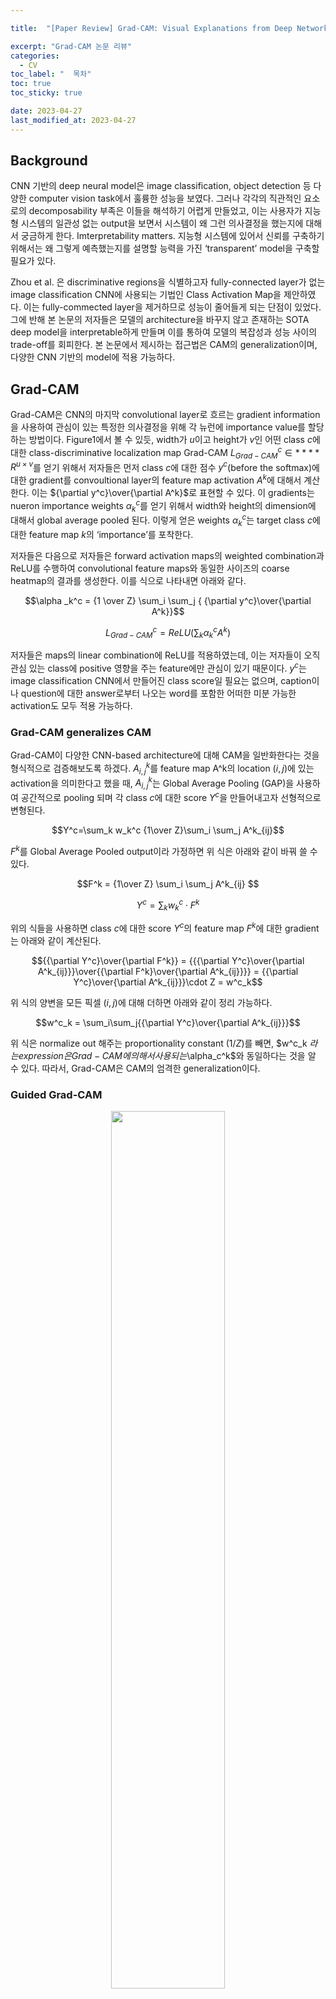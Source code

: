 ```yaml
---

title:  "[Paper Review] Grad-CAM: Visual Explanations from Deep Networks via Gradient-based Localization"

excerpt: "Grad-CAM 논문 리뷰"
categories:
  - CV
toc_label: "  목차"
toc: true
toc_sticky: true

date: 2023-04-27
last_modified_at: 2023-04-27
---
```

## Background

CNN 기반의 deep neural model은 image classification, object detection 등 다양한 computer vision task에서 훌륭한 성능을 보였다. 그러나 각각의 직관적인 요소로의 decomposability 부족은 이들을 해석하기 어렵게 만들었고, 이는 사용자가 지능형 시스템의 일관성 없는 output을 보면서 시스템이 왜 그런 의사결정을 했는지에 대해서 궁금하게 한다. Imterpretability matters. 지능형 시스템에 있어서 신뢰를 구축하기 위해서는 왜 그렇게 예측했는지를 설명할 능력을 가진 ‘transparent’ model을 구축할 필요가 있다.

Zhou et al. 은 discriminative regions을 식별하고자 fully-connected layer가 없는 image classification CNN에 사용되는 기법인 Class Activation Map을 제안하였다. 이는 fully-commected layer을 제거하므로 성능이 줄어들게 되는 단점이 있었다. 그에 반해 본 논문의 저자들은 모델의 architecture을 바꾸지 않고 존재하는 SOTA deep model을 interpretable하게 만들며 이를 통하여 모델의 복잡성과 성능 사이의 trade-off를 회피한다. 본 논문에서 제시하는 접근법은 CAM의 generalization이며, 다양한 CNN 기반의 model에 적용 가능하다. 


## Grad-CAM

Grad-CAM은 CNN의 마지막 convolutional layer로 흐르는 gradient information을 사용하여 관심이 있는 특정한 의사결정을 위해 각 뉴런에 importance value를 할당하는 방법이다. Figure1에서 볼 수 있듯, width가 $u$이고 height가 $v$인 어떤 class $c$에 대한 class-discriminative localization map Grad-CAM $L^c_{Grad−CAM} \in ****R^{u×v}$를 얻기 위해서 저자들은 먼저  class $c$에 대한 점수 $y^c$(before the softmax)에 대한 gradient를 convoultional layer의 feature map activation $A^k$에 대해서 계산한다.  이는 ${\partial y^c}\over{\partial A^k}$로 표현할 수 있다. 이 gradients는 nueron importance weights $\alpha _k^c$를 얻기 위해서 width와 height의 dimension에 대해서 global average pooled 된다. 이렇게 얻은 weights $\alpha _k^c$는 target class $c$에 대한 feature map $k$의 ‘importance’를 포착한다.

저자들은 다음으로 저자들은 forward activation maps의 weighted combination과 ReLU를 수행하여 convolutional feature maps와 동일한 사이즈의 coarse heatmap의 결과를 생성한다. 이를 식으로 나타내면 아래와 같다. 

$$\alpha _k^c = {1 \over Z} \sum_i \sum_j { {\partial y^c}\over{\partial A^k}}$$

$$ L^c_{Grad−CAM} = ReLU(\sum_k \alpha _k^c A^k) $$

저자들은 maps의 linear combination에 ReLU를 적용하였는데, 이는 저자들이 오직 관심 있는 class에 positive 영향을 주는 feature에만 관심이 있기 때문이다. $y^c$는 image classification CNN에서 만들어진 class score일 필요는 없으며, caption이나 question에 대한 answer로부터 나오는 word를 포함한 어떠한 미분 가능한 activation도 모두 적용 가능하다.

### Grad-CAM generalizes CAM

Grad-CAM이 다양한 CNN-based architecture에 대해 CAM을 일반화한다는 것을 형식적으로 검증해보도록 하겠다. $A^k_{i,j}$를 feature map A^k의 location $(i,j)$에 있는 activation을 의미한다고 했을 때,  $A^k_{i,j}$는 Global Average Pooling (GAP)을 사용하여 공간적으로 pooling 되며 각 class $c$에 대한 score $Y^c$을 만들어내고자 선형적으로 변형된다. 

$$Y^c=\sum_k w_k^c {1\over Z}\sum_i \sum_j A^k_{ij}$$

$F^k$를 Global Average Pooled output이라 가정하면 위 식은 아래와 같이 바꿔 쓸 수 있다. 

$$F^k = {1\over Z} \sum_i \sum_j A^k_{ij} $$

$$Y^c = \sum_k w^c_k \cdot F^k$$

위의 식들을 사용하면 class $c$에 대한 score $Y^c$의 feature map $F^k$에 대한 gradient는 아래와 같이 계산된다. 

$${{\partial Y^c}\over{\partial F^k}} = {{{\partial Y^c}\over{\partial A^k_{ij}}}\over{{\partial F^k}\over{\partial A^k_{ij}}}} = {{\partial Y^c}\over{\partial A^k_{ij}}}\cdot Z = w^c_k$$

위 식의 양변을 모든 픽셀 $(i,j)$에 대해 더하면 아래와 같이 정리 가능하다. 

$$w^c_k = \sum_i\sum_j{{\partial Y^c}\over{\partial A^k_{ij}}}$$

위 식은 normalize out 해주는 proportionality constant ($1/Z$)를 빼면, $w^c_k $라는 expression은 Grad-CAM에 의해서 사용되는 $\alpha_c^k$와 동일하다는 것을 알 수 있다. 따라서, Grad-CAM은 CAM의 엄격한 generalization이다.

### Guided Grad-CAM

<p style="text-align: center;">
  <img src="/images/grad_1.png" width="60%">
</p>

Grad-CAM은 class-discriminative 하고 관련이 있는 image region의 위치를 찾아주지만, 이는 Guided Backpropagation이나 Deconvolution과 같은 pixel-space gradient visualization methods와 같이 fine-grained details를 강조하는 능력은 다소 부족하다. 

Figure (c)를 보게 되면, Grad-CAM은 쉽게 고양이의 위치를 찾아내지만, coarse heatmap으로부터 왜 network가 이 특정한 instance를 'tiger cat'으로 예측했는지는 불명확하다. 양쪽의 장점을 결합하고자, 저자들은 Guided Backpropagation과 Grad-CAM visualizations을 element-wise multiplication을 통해서 융합한다. 이를 통해 얻게 되는 visualization은 high-resolution이고 class-discriminative 하다.

### Counterfactual Explanations

Grad-CAM을 약간 수정하면 네트워크가 이것의 예측을 바꾸게 만드는 지역을 강조하는 설명을 얻을 수 있게 된다.그 결과로, 이러한 regions에서 나타나는 concept을 제거함으로써 예측에 대한 신뢰성을 높일 수 있고 이러한 explanation modality를 counterfactual explanations이라고 부른다. 

구체적으로 저자들은 class $c$에 대한 score인 $y^c$의 convolutional layer의 feature maps $A$에 대한 gradient 값을 마이너스로 만든다. 따라서 $\alpha_c^kl$는 아래와 같은 식으로 바뀌게 되고, 이를 forward activation maps $A$의 weighted sum을 취한 후 ReLU에 통과시켜 counterfactual explanations을 얻게 된다. 결과는 Figure3과 같은 counterfactual explanations을 얻게 된다. 

$$
\alpha^c_k = {1\over Z}\sum_i\sum_j - { {\partial y^c}\over{\partial A^k_{ij}} }
$$

## Evaluating Localization Ability of Grad-CAM

<p style="text-align: center;">
  <img src="/images/grad_2.png" width="50%">
</p>

Image classification 영역에서 Grad-CAM의 localization 능력을 평가해보도록 하겠다. 

CAM 논문에서와 동일하게, 이미지가 주어졌을 때 network는 class prediction을 하게 되며 만들어진 Grad-CAM map의 max 값의 15$\%$를 threshold로 지정하여 이보다 큰 값들을 가지게 되는 map의 위치들을 포함할 수 있는 하나의 bounding box를 만들어 평가한다. 

ILSVRC-15 데이터셋에 대해서 localization error는 Figure4와 같다. VGG16에 대한 Grad-CAM이 top-1 loalization error에서 최고 성능을 나타냈으며, CAM은 모델 구조의 변경으로 인해 re-training이 필요하고 classification error가 높아지지만, Grad-CAM은 classification performance에 있어서 악화되는 현상이 없다는 것이 장점이다.

## Evaluating Visualizations

실험은 90개의 image-category pair에 대해서 4가지의 visualization (Deconvolution, Guided Backpropagation, Deconvolution Grad-CAM, Guided Grad-CAM)을 제시하고, 각 이미지에 대해서 정답이 무엇인지에 대한 평가를 받는 human study이다. Guided Grad-CAM을 보여줬을 때, 실험에 참가한 사람들은 케이스의 61.23$\%$에 대해서 category를 맞췄으며, 이는 Guided Backpropagation의 44.44$\%$와 비교했을 때 human performance를 16.79$\%$만큼 향상시킨 결과이다. 유사하게, Grad-CAM은 Deconvolution을 더욱 class-discriminative 하게 만들었으며, 53.33$\%$에서 60.37$\%$로 향상되었다.

## **Diagnosing image classification CNNs with Grad-CAM**

### **Analyzing failure modes for VGG-16**

network가 분류를 정확히 하지 못한 예시들에 대하여 Guided Grad-CAM을 사용하여 정답 class와 예측된 class를 시각화하였다. 몇몇 failure는 ImageNet classification에서 내재된 애매모호함 때문에 발생하였는데, 이는 network가 아예 잘못된 예측을 한다기보다는, 사진이 다른 class로 오분류될 수 있을 법한 애매모호함을 가지고 있다는 것을 의미한다.

### **Effect of adversarial noise on VGG-16**

<p style="text-align: center;">
  <img src="/images/grad_3.png" width="60%">
</p>

저자들은 ImageNet-pretrained VGG-16 model에 대해 adversarial image를 생성하여 모델이 이미지 내에서 나타나지 않은 category로 높은 확률 (>0.9999)을 assign 하고 이미지 내에 나타난 category로 낮은 확률을 assign 하도록 만들었다. 그 뒤 이미지에 나타난 category에 대해 Grad-CAM visualization을 만들었다. Figure5에서 나타난 것처럼, network는 이미지에 존재하는 category에 대해서 매우 낮은 확률로 예측하고 있으나, 그럼에도 불구하고 이것들의 위치는 정확하게 잡아내는 것을 확인할 수 있다. 이를 통해 Grad-CAM은 adversarial noise에 꽤 강건하다는 사실을 알 수 있다.

### **Identifying bias in dataset**

<p style="text-align: center;">
  <img src="/images/grad_4.png" width="60%">
</p>

저자들은 ImageNet-pretrained VGG-16 model을 의사와 간호사 binary classification task에 finetune 하였다. 결과적으로 trained model은 좋은 validation accuracy를 달성하였으나, 일반화에서는 성능이 떨어지는 것을 확인할 수 있었다. 모델 예측에 대한 Grad-CAM visualization은 모델이 간호사를 의사로부터 구별하는 데 있어서 사람의 얼굴과 머리 스타일을 보도록 학습되었음을 나타내며, 이는 gender stereotype을 학습하였다는 것을 의미한다.

Grad-CAM visualization으로부터 얻은 이러한 직관을 이용해서, 클래스 당 이미지의 수는 유지하면서 남성 간호사와 여성 의사의 이미지를 추가함으로써 training set에서의 bias를 감소시킬 수 있었다. 이는 Grad-CAM이 dataset에서의 bias를 확인하고 제거하는데 도움을 줄 수 있으며, 이는 더 나은 일반화와 공정하고 윤리적인 결과를 위해서 중요하다.

